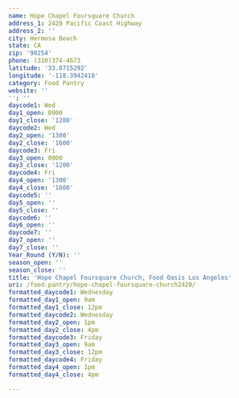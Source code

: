 ```yaml
---
name: Hope Chapel Foursquare Church
address_1: 2420 Pacific Coast Highway
address_2: ''
city: Hermosa Beach
state: CA
zip: '90254'
phone: (310)374-4673
latitude: '33.8715292'
longitude: '-118.3942418'
category: Food Pantry
website: ''
'': ''
daycode1: Wed
day1_open: 0900
day1_close: '1200'
daycode2: Wed
day2_open: '1300'
day2_close: '1600'
daycode3: Fri
day3_open: 0900
day3_close: '1200'
daycode4: Fri
day4_open: '1300'
day4_close: '1600'
daycode5: ''
day5_open: ''
day5_close: ''
daycode6: ''
day6_open: ''
daycode7: ''
day7_open: ''
day7_close: ''
Year_Round (Y/N): ''
season_open: ''
season_close: ''
title: 'Hope Chapel Foursquare Church, Food Oasis Los Angeles'
uri: /food-pantry/hope-chapel-foursquare-church2420/
formatted_daycode1: Wednesday
formatted_day1_open: 9am
formatted_day1_close: 12pm
formatted_daycode2: Wednesday
formatted_day2_open: 1pm
formatted_day2_close: 4pm
formatted_daycode3: Friday
formatted_day3_open: 9am
formatted_day3_close: 12pm
formatted_daycode4: Friday
formatted_day4_open: 1pm
formatted_day4_close: 4pm

---
```

